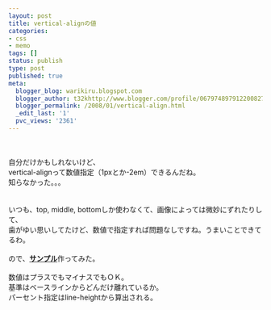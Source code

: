 ```yaml
---
layout: post
title: vertical-alignの値
categories:
- css
- memo
tags: []
status: publish
type: post
published: true
meta:
  blogger_blog: warikiru.blogspot.com
  blogger_author: t32khttp://www.blogger.com/profile/06797489791220082722noreply@blogger.com
  blogger_permalink: /2008/01/vertical-align.html
  _edit_last: '1'
  pvc_views: '2361'
---
```

<a onblur="try {parent.deselectBloggerImageGracefully();} catch(e) {}" href="http://4.bp.blogspot.com/_1drnogi3vdg/R34qyyF049I/AAAAAAAAACE/0ufjAdD8DuI/s1600-h/valign.png"><img style="margin: 0pt 10px 10px 0pt; float: left; cursor: pointer;" src="http://4.bp.blogspot.com/_1drnogi3vdg/R34qyyF049I/AAAAAAAAACE/0ufjAdD8DuI/s200/valign.png" alt="" id="BLOGGER_PHOTO_ID_5151602075686462418" border="0" /></a><br /><br />自分だけかもしれないけど、<br />vertical-alignって数値指定（1pxとか-2em）できるんだね。<br />知らなかった。。。<br /><br /><br />いつも、top, middle, bottomしか使わなくて、画像によっては微妙にずれたりして、<br />歯がゆい思いしてたけど、数値で指定すれば問題なしですね。うまいことできてるわ。<br /><br />ので、<a style="font-weight: bold;" href="http://ijok.ijok.googlepages.com/valign.html">サンプル</a>作ってみた。<br /><br />数値はプラスでもマイナスでもＯＫ。<br />基準はベースラインからどんだけ離れているか。<br />パーセント指定はline-heightから算出される。
